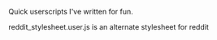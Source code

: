 Quick userscripts I've written for fun.

reddit_stylesheet.user.js is an alternate stylesheet for reddit